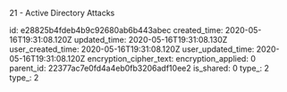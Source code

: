 21 - Active Directory Attacks

id: e28825b4fdeb4b9c92680ab6b443abec
created_time: 2020-05-16T19:31:08.120Z
updated_time: 2020-05-16T19:31:08.130Z
user_created_time: 2020-05-16T19:31:08.120Z
user_updated_time: 2020-05-16T19:31:08.120Z
encryption_cipher_text: 
encryption_applied: 0
parent_id: 22377ac7e0fd4a4eb0fb3206adf10ee2
is_shared: 0
type_: 2
type_: 2